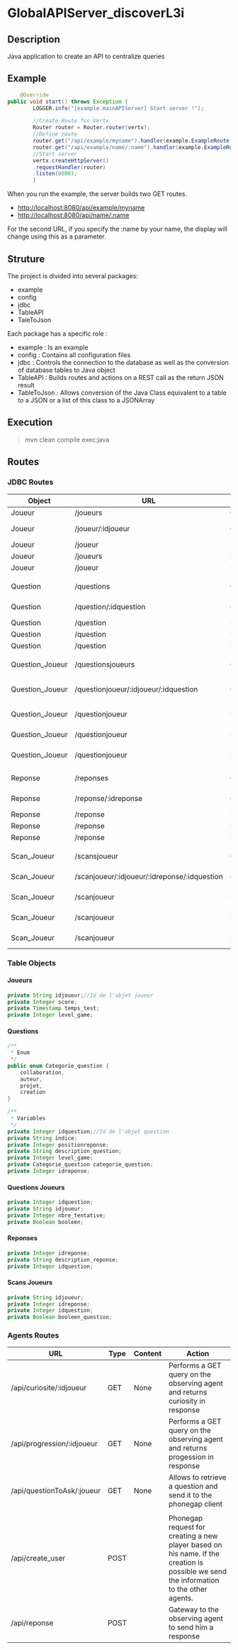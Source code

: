 # GlobalAPIServer_discoverL3i

## Description
Java application to create an API to centralize queries

## Example
```java
    @Override
public void start() throws Exception {
        LOGGER.info("[example.mainAPIServer] Start server !");

        //Create Route for Vertx
        Router router = Router.router(vertx);
        //Define route
        router.get("/api/example/myname").handler(example.ExampleRoute::getAllName);
        router.get("/api/example/name/:name").handler(example.ExampleRoute::getOneName);
        //Start server
        vertx.createHttpServer()
        .requestHandler(router)
        .listen(8080);
        }
```

When you run the example, the server builds two GET routes.
- [http://localhost:8080/api/example/myname](http://localhost:8080/api/example/myname)
- [http://localhost:8080/api/name/:name](http://localhost:8080/api/example/:name)

For the second URL, if you specify the :name by your name, the display will change using this as a parameter.

## Struture

The project is divided into several packages:
- example
- config
- jdbc
- TableAPI
- TaleToJson

Each package has a specific role :
- example : Is an example
- config : Contains all configuration files
- jdbc : Controls the connection to the database as well as the conversion of database tables to Java object
- TableAPI : Builds routes and actions on a REST call as the return JSON result
- TableToJson : Allows conversion of the Java Class equivalent to a table to a JSON or a list of this class to a JSONArray

## Execution

> mvn clean compile exec:java

## Routes
### JDBC Routes

| Object          | URL                                          | Type | Action                       | Return    |
|-----------------|----------------------------------------------|------|------------------------------|-----------|
| Joueur          | /joueurs                                     | GET  | Return all joueurs           | JsonArray |
| Joueur          | /joueur/:idjoueur                            | GET  | Return Joueur by ID          | Json      |
| Joueur          | /joueur                                      | POST | Add new Joueur               | Json      |
| Joueur          | /joueurs                                     | PUT  | Update Joueur                | Json      |
| Joueur          | /joueur                                      | DEL  | Delete Joueur                | Json      |
|                 |                                              |      |                              |           |
| Question        | /questions                                   | GET  | Return all questions         | JsonArray |
| Question        | /question/:idquestion                        | GET  | Return Question by ID        | Json      |
| Question        | /question                                    | POST | Add new Question             | Json      |
| Question        | /question                                    | PUT  | Update Question              | Json      |
| Question        | /question                                    | DEL  | Delete Question              | Json      |
|                 |                                              |      |                              |           |
| Question_Joueur | /questionsjoueurs                            | GET  | Return all questions_joueurs | JsonArray |
| Question_Joueur | /questionjoueur/:idjoueur/:idquestion        | GET  | Return Question_Joueur by id | Json      |
| Question_Joueur | /questionjoueur                              | POST | Add new Question_Joueur      | Json      |
| Question_Joueur | /questionjoueur                              | PUT  | Update Question_Joueur       | Json      |
| Question_Joueur | /questionjoueur                              | DEL  | Delete Question_Joueur       | Json      |
|                 |                                              |      |                              |           |
| Reponse         | /reponses                                    | GET  | Return all reponses          | JsonArray |
| Reponse         | /reponse/:idreponse                          | GET  | Return Reponse by ID         | Json      |
| Reponse         | /reponse                                     | POST | Add new Reponse              | Json      |
| Reponse         | /reponse                                     | PUT  | Update Reponse               | Json      |
| Reponse         | /reponse                                     | DEL  | Delete Reponse               | Json      |
|                 |                                              |      |                              |           |
| Scan_Joueur     | /scansjoueur                                 | GET  | Return all Scans Joueur      | JsonArray |
| Scan_Joueur     | /scanjoueur/:idjoueur/:idreponse/:idquestion | GET  | Return Scan_joueur by ID     | Json      |
| Scan_Joueur     | /scanjoueur                                  | POST | Add new Scan Joueur          | Json      |
| Scan_Joueur     | /scanjoueur                                  | PUT  | Update Scan Joueur           | Json      |
| Scan_Joueur     | /scanjoueur                                  | DEL  | Delete Scan Joueur           | Json      |

### Table Objects
#### Joueurs
```java
private String idjoueur;//Id de l'objet joueur
private Integer score;
private Timestamp temps_test;
private Integer level_game;
```

#### Questions
```java
/**
 * Enum
 */
public enum Categorie_question {
    collaboration,
    auteur,
    projet,
    creation
}

/**
 * Variables
 */
private Integer idquestion;//Id de l'objet question
private String indice;
private Integer positionreponse;
private String description_question;
private Integer level_game;
private Categorie_question categorie_question;
private Integer idreponse;
```

#### Questions Joueurs
```java
private Integer idquestion;
private String idjoueur;
private Integer nbre_tentative;
private Boolean booleen;
```

#### Reponses
```java
private Integer idreponse;
private String description_reponse;
private Integer idquestion;
```

#### Scans Joueurs
```java
private String idjoueur;
private Integer idreponse;
private Integer idquestion;
private Boolean booleen_question;
```

### Agents Routes
| URL                        | Type | Content | Action                                                                                                                                 |
|----------------------------|------|---------|----------------------------------------------------------------------------------------------------------------------------------------|
| /api/curiosite/:idjoueur   | GET  | None    | Performs a GET query on the observing agent and returns curiosity in response                                                          |
| /api/progression/:idjoueur | GET  | None    | Performs a GET query on the observing agent and returns progession in response                                                         |
| /api/questionToAsk/:joueur | GET  | None    | Allows to retrieve a question and send it to the phonegap client                                                                       |
|                            |      |         |                                                                                                                                        |
| /api/create_user           | POST |         | Phonegap request for creating a new player based on his name. If the creation is possible we send the information to the other agents. |
| /api/reponse               | POST |         | Gateway to the observing agent to send him a response                                                                                  |
